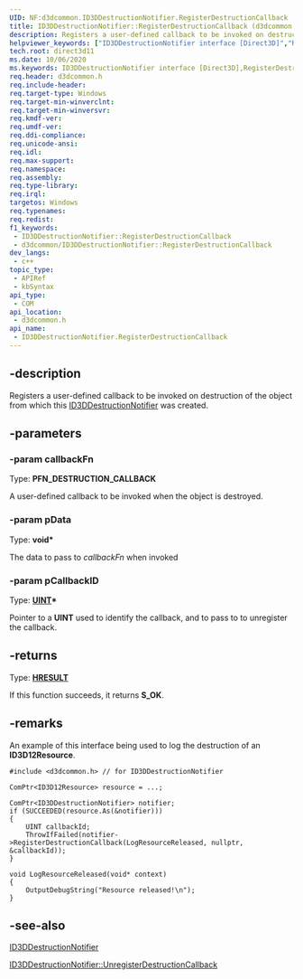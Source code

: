 ```yaml
---
UID: NF:d3dcommon.ID3DDestructionNotifier.RegisterDestructionCallback
title: ID3DDestructionNotifier::RegisterDestructionCallback (d3dcommon.h)
description: Registers a user-defined callback to be invoked on destruction of the object from which this [ID3DDestructionNotifier](/windows/win32/api/d3dcommon/nn-d3dcommon-id3ddestructionotifier) was created.
helpviewer_keywords: ["ID3DDestructionNotifier interface [Direct3D]","RegisterDestructionCallback method","ID3DDestructionNotifier.RegisterDestructionCallback","ID3DDestructionNotifier::RegisterDestructionCallback","RegisterDestructionCallback","RegisterDestructionCallback method [Direct3D]","RegisterDestructionCallback method [Direct3D]","ID3DDestructionNotifier interface","d3dcommon/ID3DDestructionNotifier::RegisterDestructionCallback","direct3d11.id3ddestructionnotifier_registerdestructioncallback"]
tech.root: direct3d11
ms.date: 10/06/2020
ms.keywords: ID3DDestructionNotifier interface [Direct3D],RegisterDestructionCallback method, ID3DDestructionNotifier.RegisterDestructionCallback, ID3DDestructionNotifier::RegisterDestructionCallback, RegisterDestructionCallback, RegisterDestructionCallback method [Direct3D], RegisterDestructionCallback method [Direct3D],ID3DDestructionNotifier interface, d3dcommon/ID3DDestructionNotifier::RegisterDestructionCallback, direct3d11.id3ddestructionnotifier_registerdestructioncallback
req.header: d3dcommon.h
req.include-header: 
req.target-type: Windows
req.target-min-winverclnt: 
req.target-min-winversvr: 
req.kmdf-ver: 
req.umdf-ver: 
req.ddi-compliance: 
req.unicode-ansi: 
req.idl: 
req.max-support: 
req.namespace: 
req.assembly: 
req.type-library: 
req.irql: 
targetos: Windows
req.typenames: 
req.redist: 
f1_keywords:
 - ID3DDestructionNotifier::RegisterDestructionCallback
 - d3dcommon/ID3DDestructionNotifier::RegisterDestructionCallback
dev_langs:
 - c++
topic_type:
 - APIRef
 - kbSyntax
api_type:
 - COM
api_location:
 - d3dcommon.h
api_name:
 - ID3DDestructionNotifier.RegisterDestructionCallback
---
```


## -description

Registers a user-defined callback to be invoked on destruction of the object from which this [ID3DDestructionNotifier](/windows/win32/api/d3dcommon/nn-d3dcommon-id3ddestructionotifier) was created.

## -parameters

### -param callbackFn

Type: <b>PFN_DESTRUCTION_CALLBACK</b>

A user-defined callback to be invoked when the object is destroyed.

### -param pData

Type: **void\***

The data to pass to *callbackFn* when invoked

### -param pCallbackID

Type: **[UINT](/windows/win32/winprog/windows-data-types)\***

Pointer to a **UINT** used to identify the callback, and to pass to <a href="/windows/win32/api/d3dcommon/nf-d3dcommon-id3ddestructionotifier-unregisterdestructioncallback"></a> to unregister the callback.

## -returns

Type: **[HRESULT](/windows/win32/com/structure-of-com-error-codes)**

If this function succeeds, it returns **S_OK**.

## -remarks

An example of this interface being used to log the destruction of an **ID3D12Resource**.

```cppcx
#include <d3dcommon.h> // for ID3DDestructionNotifier

ComPtr<ID3D12Resource> resource = ...;

ComPtr<ID3DDestructionNotifier> notifier;
if (SUCCEEDED(resource.As(&notifier)))
{
    UINT callbackId;
    ThrowIfFailed(notifier->RegisterDestructionCallback(LogResourceReleased, nullptr, &callbackId));
}

void LogResourceReleased(void* context)
{
    OutputDebugString("Resource released!\n");
}
```

## -see-also

<a href="/windows/win32/api/d3dcommon/nn-d3dcommon-id3ddestructionotifier">ID3DDestructionNotifier</a>

<a href="//windows/win32/api/d3dcommon/nf-d3dcommon-id3ddestructionotifier-unregisterdestructioncallback">ID3DDestructionNotifier::UnregisterDestructionCallback</a>

